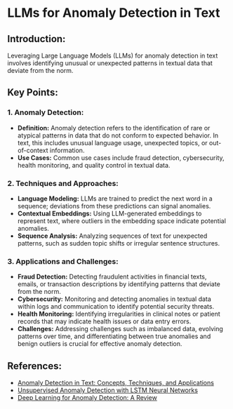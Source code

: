 # LLMs for Anomaly Detection in Text

## Introduction:
Leveraging Large Language Models (LLMs) for anomaly detection in text involves identifying unusual or unexpected patterns in textual data that deviate from the norm. 

## Key Points:

### 1. Anomaly Detection:
- **Definition:** Anomaly detection refers to the identification of rare or atypical patterns in data that do not conform to expected behavior. In text, this includes unusual language usage, unexpected topics, or out-of-context information.
- **Use Cases:** Common use cases include fraud detection, cybersecurity, health monitoring, and quality control in textual data.

### 2. Techniques and Approaches:
- **Language Modeling:** LLMs are trained to predict the next word in a sequence; deviations from these predictions can signal anomalies.
- **Contextual Embeddings:** Using LLM-generated embeddings to represent text, where outliers in the embedding space indicate potential anomalies.
- **Sequence Analysis:** Analyzing sequences of text for unexpected patterns, such as sudden topic shifts or irregular sentence structures.

### 3. Applications and Challenges:
- **Fraud Detection:** Detecting fraudulent activities in financial texts, emails, or transaction descriptions by identifying patterns that deviate from the norm.
- **Cybersecurity:** Monitoring and detecting anomalies in textual data within logs and communication to identify potential security threats.
- **Health Monitoring:** Identifying irregularities in clinical notes or patient records that may indicate health issues or data entry errors.
- **Challenges:** Addressing challenges such as imbalanced data, evolving patterns over time, and differentiating between true anomalies and benign outliers is crucial for effective anomaly detection.

## References:
- [Anomaly Detection in Text: Concepts, Techniques, and Applications](https://arxiv.org/abs/2007.06588)
- [Unsupervised Anomaly Detection with LSTM Neural Networks](https://arxiv.org/abs/1607.00148)
- [Deep Learning for Anomaly Detection: A Review](https://www.sciencedirect.com/science/article/pii/S0957417419303453)

